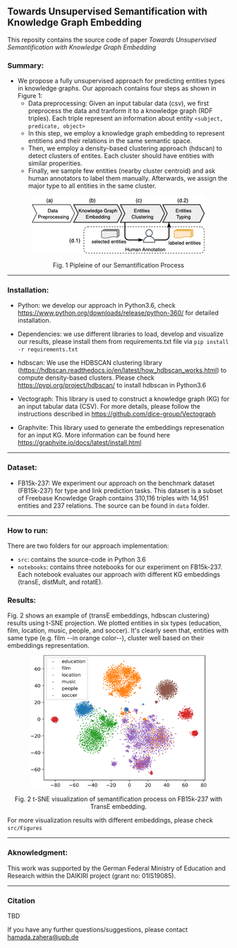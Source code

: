 ## Towards Unsupervised Semantification with Knowledge Graph Embedding

This reposity contains the source code of paper *Towards Unsupervised Semantification with Knowledge Graph Embedding*

### Summary:
* We propose a fully unsupervised approach for predicting entities types in knowledge graphs. Our approach contains four steps as shown in Figure 1:
  * Data preprocessing: Given an input tabular data (csv), we first preprocess the data and tranform it to a knowledge graph (RDF triples). Each triple represent an information about entity `<subject, predicate, object>`
   * In this step, we employ a knowledge graph embedding to represent entitiens and their relations in the same semantic space. 
   * Then, we employ a density-based clustering approach (hdscan) to detect clusters of entites. Each cluster should have entities with similar properities.
   * Finally, we sample few entities (nearby cluster centroid) and ask human annotators to label them manually. Afterwards, we assign the major type to all entities in the same cluster. 

<p align="center">
<img src="src/Figures/pipeline2.png" alt="">
</p>
<p align="center">Fig. 1 Pipleine of our Semantification Process</p>

***
### Installation:

* Python: we develop our approach in Python3.6, check https://www.python.org/downloads/release/python-360/ for detailed installation.

* Dependencies: we use different libraries to load, develop and visualize our results, please install them from requirements.txt file via `pip install -r requirements.txt`

* hdbscan: We use the HDBSCAN clustering library (https://hdbscan.readthedocs.io/en/latest/how_hdbscan_works.html) to compute density-based clusters. Please check https://pypi.org/project/hdbscan/ to install hdbscan in Python3.6
* Vectograph: This library is used to construct a knowledge graph (KG) for an input tabular data (CSV). For more details, please follow the instructions described in https://github.com/dice-group/Vectograph 

* Graphvite: This library used to generate the embeddings represenation for an input KG. More information can be found here https://graphvite.io/docs/latest/install.html

***
### Dataset:
* FB15k-237: We experiment our approach on the benchmark dataset (FB15k-237) for type and link prediction tasks. This dataset is a subset of Freebase Knowledge Graph contains 310,116 triples with 14,951 entities and 237 relations. The source can be found in `data` folder.

***
### How to run:
There are two folders for our approach implementation: 
* `src`: contains the source-code in Python 3.6
* `notebooks`: contains three notebooks for our experiment on FB15k-237. Each notebook evaluates our approach with different KG embeddings (transE, distMult, and rotatE).

### Results:
Fig. 2 shows an example of {transE embeddings, hdbscan clustering} results using t-SNE projection. We plotted entities in six types (education, film, location, music, people, and soccer). It's clearly seen that, entities with same type (e.g. film --in orange color--), cluster well based on their embeddings representation.

<p align="center">
<img src="src/Figures/fb15k-transE-full.png" alt="" width="400" height="300">
 </p>
<p align="center"> Fig. 2 t-SNE visualization of semantification process on FB15k-237 with TransE embedding.</p>

For more visualization results with different embeddings, please check `src/Figures`
***
### Aknowledgment: 
This work was supported by the German Federal Ministry of Education and Research within the DAIKIRI project (grant no: 01IS19085).
***
### Citation
TBD


If you have any further questions/suggestions, please contact hamada.zahera@upb.de
